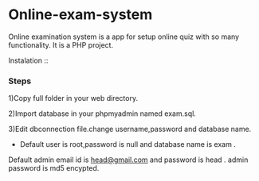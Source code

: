 # Online-exam-system

Online examination system is a app for setup online quiz with so many functionality.
It is a PHP project.


Instalation ::

### Steps

1)Copy full folder in your web directory.

2)Import database in your phpmyadmin named exam.sql.

3)Edit dbconnection file.change username,password and database name.
- Default user is root,password is null and database name is exam
.

Default admin email id is head@gmail.com and password is head .
admin password is md5 encypted.






